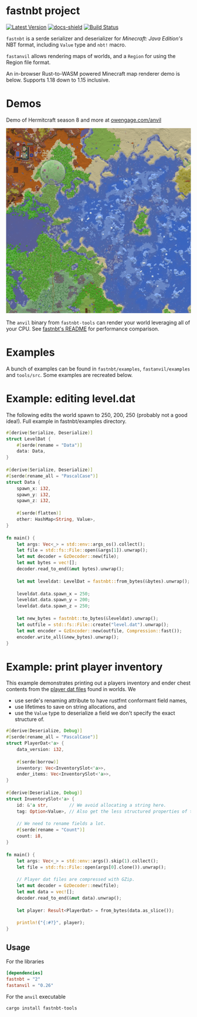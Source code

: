# fastnbt project
[![Latest Version]][crates.io]
[![docs-shield]][docs]
[![Build Status]][actions]

[docs]: https://docs.rs/fastnbt/latest/fastnbt/index.html
[docs-shield]: https://img.shields.io/docsrs/fastnbt

[Build Status]:
https://img.shields.io/github/workflow/status/owengage/fastnbt/Rust/master
[actions]: https://github.com/owengage/fastnbt/actions?query=branch%3Amaster
[Latest Version]: https://img.shields.io/crates/v/fastnbt.svg
[crates.io]: https://crates.io/crates/fastnbt

`fastnbt` is a serde serializer and deserializer for *Minecraft: Java Edition's*
NBT format, including `Value` type and `nbt!` macro.

`fastanvil` allows rendering maps of worlds, and a
`Region` for using the Region file format.

An in-browser Rust-to-WASM powered Minecraft map renderer demo is below.
Supports 1.18 down to 1.15 inclusive.

# Demos

Demo of Hermitcraft season 8 and more at [owengage.com/anvil](https://owengage.com/anvil/?world=hermitcraft8)

![alt rendered map](demo.png)  

The `anvil` binary from `fastnbt-tools` can render your world leveraging all of
your CPU. See [fastnbt's README](fastnbt/README.md) for performance comparison.

# Examples

A bunch of examples can be found in `fastnbt/examples`, `fastanvil/examples` and
`tools/src`. Some examples are recreated below.

# Example: editing level.dat

The following edits the world spawn to 250, 200, 250 (probably not a good
idea!). Full example in fastnbt/examples directory.

```rust
#[derive(Serialize, Deserialize)]
struct LevelDat {
    #[serde(rename = "Data")]
    data: Data,
}

#[derive(Serialize, Deserialize)]
#[serde(rename_all = "PascalCase")]
struct Data {
    spawn_x: i32,
    spawn_y: i32,
    spawn_z: i32,

    #[serde(flatten)]
    other: HashMap<String, Value>,
}

fn main() {
    let args: Vec<_> = std::env::args_os().collect();
    let file = std::fs::File::open(&args[1]).unwrap();
    let mut decoder = GzDecoder::new(file);
    let mut bytes = vec![];
    decoder.read_to_end(&mut bytes).unwrap();

    let mut leveldat: LevelDat = fastnbt::from_bytes(&bytes).unwrap();

    leveldat.data.spawn_x = 250;
    leveldat.data.spawn_y = 200;
    leveldat.data.spawn_z = 250;

    let new_bytes = fastnbt::to_bytes(&leveldat).unwrap();
    let outfile = std::fs::File::create("level.dat").unwrap();
    let mut encoder = GzEncoder::new(outfile, Compression::fast());
    encoder.write_all(&new_bytes).unwrap();
}
```

# Example: print player inventory

 This example demonstrates printing out a players inventory and ender chest contents from the [player dat
 files](https://minecraft.gamepedia.com/Player.dat_format) found in worlds. We
 * use serde's renaming attribute to have rustfmt conformant field names,
 * use lifetimes to save on string allocations, and 
 * use the `Value` type to deserialize a field we don't specify the exact
   structure of.

```rust
#[derive(Deserialize, Debug)]
#[serde(rename_all = "PascalCase")]
struct PlayerDat<'a> {
    data_version: i32,

    #[serde(borrow)]
    inventory: Vec<InventorySlot<'a>>,
    ender_items: Vec<InventorySlot<'a>>,
}

#[derive(Deserialize, Debug)]
struct InventorySlot<'a> {
    id: &'a str,        // We avoid allocating a string here.
    tag: Option<Value>, // Also get the less structured properties of the object.

    // We need to rename fields a lot.
    #[serde(rename = "Count")]
    count: i8,
}

fn main() {
    let args: Vec<_> = std::env::args().skip(1).collect();
    let file = std::fs::File::open(args[0].clone()).unwrap();

    // Player dat files are compressed with GZip.
    let mut decoder = GzDecoder::new(file);
    let mut data = vec![];
    decoder.read_to_end(&mut data).unwrap();

    let player: Result<PlayerDat> = from_bytes(data.as_slice());

    println!("{:#?}", player);
}
```

## Usage

For the libraries

```toml
[dependencies]
fastnbt = "2"
fastanvil = "0.26"
```

For the `anvil` executable

```bash
cargo install fastnbt-tools
```

